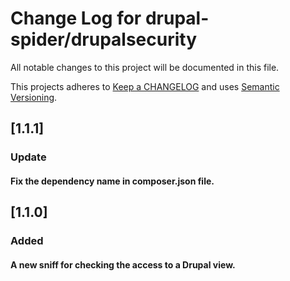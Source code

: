 # Change Log for drupal-spider/drupalsecurity

All notable changes to this project will be documented in this file.

This projects adheres to [Keep a CHANGELOG](https://keepachangelog.com/) and uses [Semantic Versioning](https://semver.org/).

## [1.1.1]

### Update

#### Fix the dependency name in composer.json file.

## [1.1.0]

### Added

#### A new sniff for checking the access to a Drupal view.
